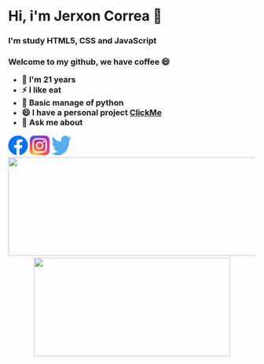<h1>Hi, i'm Jerxon Correa 👋
<h3>I'm study HTML5, CSS and JavaScript<h3>

Welcome to my github, we have coffee 😄

- 🔭 I'm 21 years 
- ⚡ I like eat 
- 🤔 Basic manage of python 
- 😄 I have a personal project [ClickMe](https://github.com/JaynAP1/Proyecto_Personal.git) 
- 💬 Ask me about

<div>
   <a href="facebook.com"><img width="40" height="40" src="https://github.com/raivo-otp/issuer-icons/blob/master/vectors/facebook.com/facebook-circle.svg" color="blue" /></a>
   <a href="instagram.com"><img width="40" height="40" src="https://github.com/raivo-otp/issuer-icons/blob/master/vectors/instagram.com/instagram-filled.svg" color="blue" /></a>
   <a href="https://x.com/?mx=2"><img width="40" height="40" src="https://github.com/raivo-otp/issuer-icons/blob/master/vectors/twitter.com/twitter.svg" color="blue" /></a>
</div>
<div align="center">
   <img width="600" height="200" src="https://github-readme-stats.vercel.app/api?username=JaynAp1&show_icons=true&theme=vision-friendly-dark"> <br>
   <img width="400" height="200" src="https://github-readme-stats.vercel.app/api/top-langs/?username=JaynAp1&size_weight=0.0005&count_weight=0.3&layout=compact&theme=vision-friendly-dark">
</div>

<div align="center">  
   <img src="https://i.gifer.com/LRxK.gif](https://i.gifer.com/origin/d4/d4bc5f0812eb1e0568a0f5ab140606f0.gif" alt=""/> <br>
   <img src="https://komarev.com/ghpvc/?username=JaynAp1&style=for-the-badge&color=blue" alt=""/> <br>
   
</div>

<!--
**JaynAP1/JaynAp1** is a ✨ _special_ ✨ repository because its `README.md` (this file) appears on your GitHub profile.

Here are some ideas to get you started:

- 🔭 I’m currently working on ...
- 🌱 I’m currently learning ...
- 👯 I’m looking to collaborate on ...
- 🤔 I’m looking for help with ...
- 💬 Ask me about ...
- 📫 How to reach me: ...
- 😄 Pronouns: ...
- ⚡ Fun fact: ...
-->
